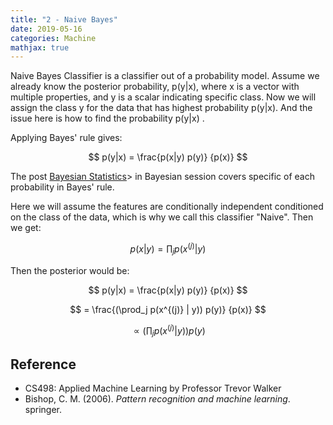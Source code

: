 ```yaml
---
title: "2 - Naive Bayes"
date: 2019-05-16
categories: Machine
mathjax: true
---
```




Naive Bayes Classifier is a classifier out of a probability model. Assume we already know the posterior probability, p(y|x), where x is a vector with multiple properties, and y is a scalar indicating  specific class. Now we will assign the class y for the data that has highest probability p(y|x)​. And the issue here is how to find the probability p(y|x) .

Applying Bayes' rule gives:

$$ p(y|x) = \frac{p(x|y) p(y)} {p(x)} $$

The post <a href ="../bayesian/2018-12-26-bayesian-statistics/">Bayesian Statistics</a>> in Bayesian session covers specific of each probability in Bayes' rule.



Here we will assume the features are conditionally independent conditioned on the class of the data, which is why we call this classifier "Naive". Then we get:

$$ p(x |y) = \prod_j p(x^{(j)} | y)  $$

Then the posterior would be:

$$ p(y|x) = \frac{p(x|y) p(y)} {p(x)} $$

$$ =  \frac{(\prod_j p(x^{(j)} | y))   p(y)} {p(x)} $$

$$ \propto (\prod_j p(x^{(j)} | y) ) p(y)$$







## Reference

- CS498: Applied Machine Learning by Professor Trevor Walker
- Bishop, C. M. (2006). *Pattern recognition and machine learning*. springer.

